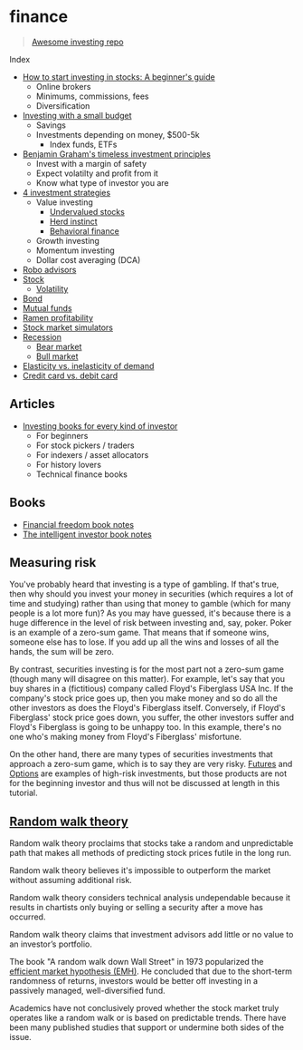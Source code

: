 # finance

> [Awesome investing repo](https://github.com/mr-karan/awesome-investing)

Index

* [How to start investing in stocks: A beginner's guide](investing-beginner.md)
  * Online brokers
  * Minimums, commissions, fees
  * Diversification
* [Investing with a small budget](small-budget.md)
  * Savings
  * Investments depending on money, $500-5k
    * Index funds, ETFs
* [Benjamin Graham's timeless investment principles](graham-principles.md)
  * Invest with a margin of safety
  * Expect volatilty and profit from it
  * Know what type of investor you are
* [4 investment strategies](investment-strategies.md)
  * Value investing
    * [Undervalued stocks](undervalued.md)
    * [Herd instinct](herd-instinct.md)
    * [Behavioral finance](behavioral-finance.md)
  * Growth investing
  * Momentum investing
  * Dollar cost averaging (DCA)
* [Robo advisors](robo-advisors.md)
* [Stock](stock.md)
  * [Volatility](volatility.md)
* [Bond](bond.md)
* [Mutual funds](mutual-funds.md)
* [Ramen profitability](ramen-profitable.md)
* [Stock market simulators](simulators.md)
* [Recession](recession.md)
  * [Bear market](bear-market.md)
  * [Bull market](bull-market.md)
* [Elasticity vs. inelasticity of demand](elasticity.md)
* [Credit card vs. debit card](credit-debit-card.md)

## Articles

* [Investing books for every kind of investor](https://ofdollarsanddata.com/best-investing-books/)
  - For beginners
  - For stock pickers / traders
  - For indexers / asset allocators
  - For history lovers
  - Technical finance books

## Books

* [Financial freedom book notes](book-financial-freedom-sabatier.md)
* [The intelligent investor book notes](book-intelligent-investor.md)

## Measuring risk

You've probably heard that investing is a type of gambling. If that's true, then why should you invest your money in securities (which requires a lot of time and studying) rather than using that money to gamble (which for many people is a lot more fun)? As you may have guessed, it's because there is a huge difference in the level of risk between investing and, say, poker.
Poker is an example of a zero-sum game. That means that if someone wins, someone else has to lose. If you add up all the wins and losses of all the hands, the sum will be zero.

By contrast, securities investing is for the most part not a zero-sum game (though many will disagree on this matter). For example, let's say that you buy shares in a (fictitious) company called Floyd's Fiberglass USA Inc. If the company's stock price goes up, then you make money and so do all the other investors as does the Floyd's Fiberglass itself. Conversely, if Floyd's Fiberglass' stock price goes down, you suffer, the other investors suffer and Floyd's Fiberglass is going to be unhappy too. In this example, there's no one who's making money from Floyd's Fiberglass' misfortune.

On the other hand, there are many types of securities investments that approach a zero-sum game, which is to say they are very risky. [Futures](https://www.investopedia.com/terms/f/futures.asp) and [Options](https://www.investopedia.com/terms/o/option.asp) are examples of high-risk investments, but those products are not for the beginning investor and thus will not be discussed at length in this tutorial.

## [Random walk theory](https://www.investopedia.com/ask/answers/08/random-walk-theory.asp)

Random walk theory proclaims that stocks take a random and unpredictable path that makes all methods of predicting stock prices futile in the long run.

Random walk theory believes it's impossible to outperform the market without assuming additional risk.

Random walk theory considers technical analysis undependable because it results in chartists only buying or selling a security after a move has occurred.

Random walk theory claims that investment advisors add little or no value to an investor’s portfolio.

The book "A random walk down Wall Street" in 1973 popularized the [efficient market hypothesis (EMH)](https://www.investopedia.com/terms/e/efficientmarkethypothesis.asp). He concluded that due to the short-term randomness of returns, investors would be better off investing in a passively managed, well-diversified fund.

Academics have not conclusively proved whether the stock market truly operates like a random walk or is based on predictable trends. There have been many published studies that support or undermine both sides of the issue.
